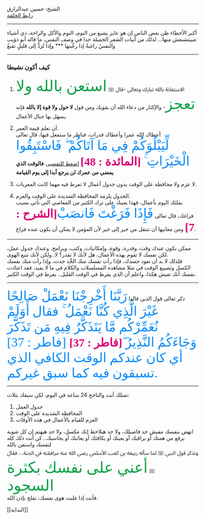<br>
الشيخ: حسين عبدالرازق<br>
<a href="https://youtu.be/gvI2af0FppU?feature=shared">رابط الحلقة</a>
<br>

---
أكبر الأخطاء ظن بعض الناس إن هو عايز يشبع من النوم، النوم والأكل والراحة، دي أشياء مبيتشبعش منها… لذلك من أبيات الشعر الجميلة جدا في وصف النفس، ما قاله أبو ذؤيب:  
والنفسُ راغبةٌ إذا رغّبتها *** وإذا تُرَدُّ إلى قليلٍ تقنعُ  

---
### كيف أكون نشيطا

1. الاستعانة بالله تبارك وتعالى -قال ﷺ <span  style="color: #08a045;font-family: 'Arabic Typesetting';font-size: 40px;">استعن بالله ولا تعجز</span>-
   والإكثار من دعاء الله أن يقويك ومن قول **لا حول ولا قوة إلا بالله** فإنه يسهل بها جبال الأعمال.
   
2. أن تعلم قيمة العمر.  
    أعطاك الله عمرا وأعطاك قدرات، فناظر ما ستفعل فيها، قال تعالى <span style="color: #008bf8;font-family: 'Arabic Typesetting';font-size: 34px;">لِّيَبْلُوَكُمْ فِي مَا آتَاكُمْ ۖ فَاسْتَبِقُوا الْخَيْرَاتِ ۚ</span><span style="color: #dc0073;font-family: 'Arabic Typesetting';font-weight: bold;font-size: 30px;"> [المائدة : 48]</span> [اضغط للتفسير](https://quran.ksu.edu.sa/tafseer/katheer/sura5-aya48.html)،  **فالوقت الذي يمضي من عمرك لن يرجع أبدا إلى يوم القيامة**
    
3. لا عزم ولا محافظة على الوقت بدون جدول أعمال لا تفرط فيه مهما كانت المغريات.
   
4. الجدول يلزمه المحافظة الشديدة على الوقت والعزم.  
    بملئك اليوم بأعمال، فهذا يعينك على ترك الكثير من المعاصي التي تأتي بسبب فراغك، قال تعالى <span style="color: #008bf8;font-family: 'Arabic Typesetting';font-size: 34px;">فَإِذَا فَرَغْتَ فَانصَبْ</span><span style="color: #dc0073;font-family: 'Arabic Typesetting';font-weight: bold;font-size: 30px;">[الشرح : 7]</span> 
    ومن معانيها أن تنتقل من خير إلى خير لأن المؤمن لا يمكن أن يكون عنده فراغ.

---

ممكن يكون عندك وقت، وقدرة، وقوة، وإمكانيات، وكتب، وبرامج، وعندك جدول عمل، لكن نفسك لا تقوم بهذه الأعمال، هل لأنك لا تقدر؟ لا. ولكن لأنك تتبع الهوى.  
فلذلك لا بد أن تعود جسدك، فإذا رأت نفسك منك الجِّد جدت، وإذا رأت منك نفسك الكسل وتضييع الوقت في مثلا مشاهدة المسلسلات والكلام في ما لا يفيد، فقد اعتادت نفسك أنك تعيش هكذا، واعلم أن الذي يفرط في الوقت القليل.. يفرط في الوقت الكثير.  

---
  
ذكر تعالى قول الذين قالوا <span style="color: #008bf8;font-family: 'Arabic Typesetting';font-size: 34px;">رَبَّنَا أَخْرِجْنَا نَعْمَلْ صَالِحًا غَيْرَ الَّذِي كُنَّا نَعْمَلُ ۚ <span style="color: #008bf8;font-family: 'Arabic Typesetting';font-size: 34px;">فقال أَوَلَمْ نُعَمِّرْكُم مَّا يَتَذَكَّرُ فِيهِ مَن تَذَكَّرَ وَجَاءَكُمُ النَّذِيرُ ۖ</span><span style="color: #dc0073;font-family: 'Arabic Typesetting';font-weight: bold;font-size: 30px;">[فاطر : 37]</span> [فاطر : 37] أي كان عندكم الوقت الكافي الذي تسبقون فيه كما سبق غيركم.  


---

تمتلك أنت والناجح 24 ساعة في اليوم، لكن سبقك بثلاث:  
1. جدول العمل  
2. المحافظة الشديدة على الوقت  
3. العزم للقيام بالأعمال في هذه الأوقات  
  
انهض بنفسك مفيش حد فاضيلك، ولا حد هيلاحظ إنك مكسل، ولا حد هيهتم إن كل شوية يرفع من همتك أو يراقبك أو يعينك أو يكافئك أو يعاتبك أو يحاسبك.. كن أنت ذلك كله لنفسك واستعن بالله  
وتذكر قول النبي ﷺ لما سأله ربيعه بن كعب الأسلمي رضي الله عنه مرافقته في الجنة… فقال ﷺ <span  style="color: #08a045;font-family: 'Arabic Typesetting';font-size: 40px;">أعني على نفسك بكثرة السجود</span>  
فأنت إذا غلبت هوى نفسك، تفلح بإذن الله.

[[البداية]]